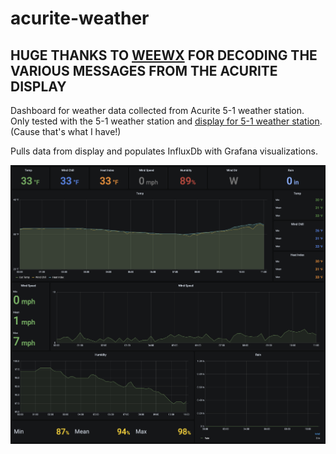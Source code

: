 # acurite-weather

## HUGE THANKS TO [WEEWX](http://weewx.com/) FOR DECODING THE VARIOUS MESSAGES FROM THE ACURITE DISPLAY

Dashboard for weather data collected from Acurite 5-1 weather station.
Only tested with the 5-1 weather station and [display for 5-1 weather station](https://www.acurite.com/shop-all/weather-instruments/weather-stations/5-in-1-color-weather-station-with-weather-ticker.html). (Cause that's what I have!)

Pulls data from display and populates InfluxDb with Grafana visualizations.

![alt text](images/dashboard_2.png)
